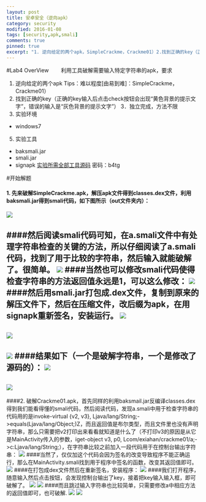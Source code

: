 ```yaml
---
layout: post
title: 安卓安全（逆向apk）
category: security
modified: 2016-01-08
tags: [security,apk,smali]
comments: true
pinned: true
excerpt: "1. 逆向给定的两个apk，SimpleCrackme，Crackme01）2.找到正确的key（正确的key输入后点击check按钮会出现“黄色背景的提示文字”，错误的输入是“灰色背景的提示文字”）..."
---
```


#Lab4 OverView
　　利用工具破解需要输入特定字符串的apk，要求
1. 逆向给定的两个apk 
    Tips：难以程度[由易到难]：SimpleCrackme，Crackme01）
2. 找到正确的key（正确的key输入后点击check按钮会出现“黄色背景的提示文字”，错误的输入是“灰色背景的提示文字”）
3．独立完成，方法不限
4. 实验环境
- windows7
5. 实验工具
- baksmali.jar
- smali.jar
- signapk
[实验所需全部工具源码](http://pan.baidu.com/s/1jHw2k3G) 密码：b4tg

#开始解题
#### 1. 先来破解SimpleCrackme.apk，解压apk文件得到classes.dex文件，利用baksmali.jar得到smali代码，如下图所示（out文件夹内）：
![](http://i.imgur.com/fNOdU0p.png)

####然后阅读smali代码可知，在a.smali文件中有处理字符串检查的关键的方法，所以仔细阅读了a.smali代码，找到了用于比较的字符串，然后输入就能破解了。很简单。
![](http://i.imgur.com/aTNwbab.png)
####当然也可以修改smali代码使得检查字符串的方法返回值永远是1，可以这么修改：
![](http://i.imgur.com/9Z7eEoc.png)
####然后用smali.jar打包成.dex文件，复制到原来的解压文件下，然后在压缩文件，改后缀为apk，在用signapk重新签名，安装运行。
![](http://i.imgur.com/xG0I6uC.png)
-----------------------------------------------------
![](http://i.imgur.com/q49hpG0.png)
-----------------------------------------------------
![](http://i.imgur.com/AAo6Lay.png)
####结果如下（一个是破解字符串，一个是修改了源码的）：
![](http://i.imgur.com/CQMGoLC.png)
-----------------------------------------------------
![](http://i.imgur.com/asWwuiq.png)
-----------------------------------------------------
####2. 破解Crackme01.apk，首先同样的利用baksmail.jar反编译classes.dex得到我们能看得懂的smali代码，然后阅读代码，发现a.smali中用于检查字符串的代码用的是invoke-virtual {v2, v3}, Ljava/lang/String;->equals(Ljava/lang/Object;)Z，而且返回值是布尔类型，而且文件里也没有声明字符串，那么只需要把v2打印出来看看就知道是什么了（不打印v3的原因是从它是MainActivity传入的参数，iget-object v3, p0, Lcom/exiahan/crackme01/a;->c:Ljava/lang/String;），在字符串比较之前加入一段代码用于在控制台输出字符串：
![](http://i.imgur.com/urNP53S.png)
####当然了，仅仅加这个代码会因为签名的改变导致程序不能正确运行，那么在MainActivity.smali找到用于程序中签名的函数，改变其返回值即可。
![](http://i.imgur.com/Q7DD6k5.png)
####在打包成dex文件然后在重新签名，安装程序：
![](http://i.imgur.com/inbEDsv.png)
####我们打开程序，随意输入然后点击按钮，会发现控制台输出了key，接着把key输入输入框，即可破解了。
![](http://i.imgur.com/0aIWH1t.png)
![](http://i.imgur.com/oEbl6Sd.png)
####而且跳过输入字符串也比较简单，只需要修改a中相应方法的返回值即可，也可破解.
![](http://i.imgur.com/40Xo2MJ.png)
![](http://i.imgur.com/Yedj3kq.png)
